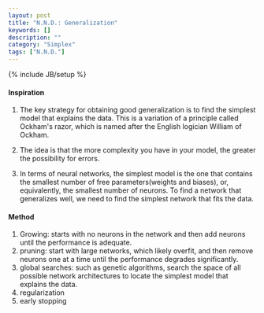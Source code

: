 ```yaml
---
layout: post
title: "N.N.D.: Generalization"
keywords: []
description: ""
category: "Simplex"
tags: ["N.N.D."]
---
```

{% include JB/setup %}

#### Inspiration
1. The key strategy for obtaining good generalization is to find the simplest
   model that explains the data. This is a variation of a principle called
   Ockham's razor, which is named after the English logician William of Ockham.
2. The idea is that the more complexity you have in your model, the greater the
   possibility for errors.


3. In terms of neural networks, the simplest model is the one that contains the
   smallest number of free parameters(weights and biases), or, equivalently, the
   smallest number of neurons. To find a network that generalizes well, we need
   to find the simplest network that fits the data.


#### Method
1. Growing: starts with no neurons in the network and then add neurons until the
   performance is adequate.
2. pruning: start with large networks, which likely overfit, and then remove
   neurons one at a time until the performance degrades significantly.
3. global searches: such as genetic algorithms, search the space of all possible
   network architectures to locate the simplest model that explains the data.
4. regularization
5. early stopping


